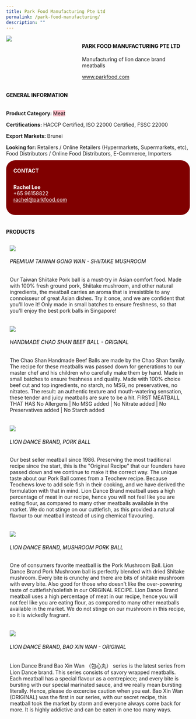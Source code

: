 ```yaml
--- 
title: Park Food Manufacturing Pte Ltd 
permalink: /park-food-manufacturing/ 
description: ""
--- 
```

<div class="flex-paragraph"> 
<p style="text-transform: uppercase">
</p>
</div> 
<div class="flex-container" style="display: flex; flex-wrap: wrap;"> 
<div class="card sgds" style="flex: 1 1 40%; display: block;">
<img src="https://drive.google.com/u/0/uc?id=1EywJXU6MOnznNPFWHB4jtqLLrXGAVJpg&amp;export=download">
</div> 
<div class="card-sgds" style="flex: 1 1 58%; display: block; margin-left: 3px"> 
<h4 style="text-transform: uppercase; color: black;">
<b>Park Food Manufacturing Pte Ltd
</b>
</h4> 
<p>Manufacturing of lion dance brand meatballs
</p> 
<p>
<a href="https://www.parkfood.com" target="_blank">www.parkfood.com
</a>
</p> 
</div> 
</div> 
<h4 style="text-transform: uppercase; color: black;">
<b>General Information
</b>
</h4> 
<div class="flex-container" style="display: flex; flex-wrap: wrap;"> 
<div class="card sgds" style="flex: 1 1 65%; display: block; align-self: stretch"> 
<div class="flex-paragraph"> 
<p>
<b>Product Category: 
</b>
<span style="background-color: pink; border-radius: 10 px;">Meat
</span>
</p> 
<p>
<b>Certifications: 
</b>HACCP Certified, ISO 22000 Certified, FSSC 22000
</p> 
<p>
<b>Export Markets: 
</b>Brunei
</p> 
<p style="margin-bottom: 10px;">
<b>Looking for: 
</b>Retailers / Online Retailers (Hypermarkets, Supermarkets, etc), Food Distributors / Online Food Distributors, E-Commerce, Importers
</p> 
</div> 
</div> 
<div class="card sgds" style="flex: 1 1 35%; padding: 10px; display: block; background-color: maroon; border-radius: 25px; align-self: center;"> 
<h4 style="color: white; margin-top: 10px; margin-left: 10px;">CONTACT
</h4> 
<div class="flex-paragraph"> 
<p style="padding: 10px; color: white;">
<b>Rachel Lee
</b>
<br>+65 96158822
<br>
<a href="mailto:rachel@parkfood.com" style="color: white;">rachel@parkfood.com
</a>
</p> 
</div> 
</div> 
</div> 
<br> 
<h4 style="text-transform: uppercase; color: black;">
<b>products
</b>
</h4> 
<div style="display: flex; flex-wrap: wrap;"> 
<div class="card sgds" style="flex: 1 1 47%; margin: 10px; display: block;"> 
<div class="flex-image" style="display: block;">
<img src="https://drive.google.com/u/0/uc?id=1n2QGBjMj3PIfhSVJW6c5X2JIZTagZvv7&export=download">
</div> 
<div class="flex-paragraph"> 
<h6 style="text-transform: uppercase; color: black;">Premium Taiwan Gong Wan - Shiitake Mushroom
</h6> 
<p>Our Taiwan Shiitake Pork ball is a must-try in Asian comfort food. Made with 100% fresh ground pork, Shiitake mushroom, and other natural ingredients, the meatball carries an aroma that is irresistible to any connoisseur of great Asian dishes. Try it once, and we are confident that you'll love it! Only made in small batches to ensure freshness, so that you'll enjoy the best pork balls in Singapore!
</p>
</div> 
</div> 
<div class="card sgds" style="flex: 1 1 47%; margin: 10px; display: block;"> 
<div class="flex-image" style="display: block;">
<img src="https://drive.google.com/u/0/uc?id=1I7I4pXPvHuSHFVs8KEirL2J3Q58gDmaj&export=download">
</div> 
<div class="flex-paragraph"> 
<h6 style="text-transform: uppercase; color: black;">Handmade Chao Shan Beef Ball - Original
</h6> 
<p>The Chao Shan Handmade Beef Balls are made by the Chao Shan family. The recipe for these meatballs was passed down for generations to our master chef and his children who carefully make them by hand. Made in small batches to ensure freshness and quality. Made with 100% choice beef cut and top ingredients, no starch, no MSG, no preservatives, no nitrates. The result: an authentic texture and mouth-watering sensation, these tender and juicy meatballs are sure to be a hit. FIRST MEATBALL THAT HAS No Allergens | No MSG added | No Nitrate added | No Preservatives added | No Starch added
</p>
</div> 
</div> 
<div class="card sgds" style="flex: 1 1 47%; margin: 10px; display: block;"> 
<div class="flex-image" style="display: block;">
<img src="https://drive.google.com/u/0/uc?id=148KV63E8NmhjrSTHuBmW2Lu6cH2MdVuW&export=download">
</div> 
<div class="flex-paragraph"> 
<h6 style="text-transform: uppercase; color: black;">Lion Dance Brand, Pork Ball
</h6> 
<p>Our best seller meatball since 1986. Preserving the most traditional recipe since the start, this is the "Original Recipe" that our founders have passed down and we continue to make it the correct way. The unique taste about our Pork Ball comes from a Teochew recipe. Because Teochews love to add sole fish in their cooking, and we have derived the formulation with that in mind. Lion Dance Brand meatball uses a high percentage of meat in our recipe, hence you will not feel like you are eating flour, as compared to many other meatballs available in the market. We do not stinge on our cuttlefish, as this provided a natural flavour to our meatball instead of using chemical flavouring.
</p>
</div> 
</div> 
<div class="card sgds" style="flex: 1 1 47%; margin: 10px; display: block;"> 
<div class="flex-image" style="display: block;">
<img src="https://drive.google.com/u/0/uc?id=1lrnQdvN6fLGrlCG0636g7KhjUyqFYoap&export=download">
</div> 
<div class="flex-paragraph"> 
<h6 style="text-transform: uppercase; color: black;">Lion Dance Brand, Mushroom Pork Ball
</h6> 
<p>One of consumers favorite meatball is the Pork Mushroom Ball. Lion Dance Brand Pork Mushroom ball is perfectly blended with dried Shitake mushroom. Every bite is crunchy and there are bits of shitake mushroom with every bite. Also good for those who doesn't like the over-powering taste of cuttlefish/solefish in our ORIGINAL RECIPE. Lion Dance Brand meatball uses a high percentage of meat in our recipe, hence you will not feel like you are eating flour, as compared to many other meatballs available in the market. We do not stinge on our mushroom in this recipe, so it is wickedly fragrant.
</p>
</div> 
</div> 
<div class="card sgds" style="flex: 1 1 47%; margin: 10px; display: block;"> 
<div class="flex-image" style="display: block;">
<img src="https://drive.google.com/u/0/uc?id=1mDW97X4-qvLFhKW6gLxtFwGETk5rxFhF&export=download">
</div> 
<div class="flex-paragraph"> 
<h6 style="text-transform: uppercase; color: black;">Lion Dance Brand, Bao Xin Wan - Original
</h6> 
<p>Lion Dance Brand Bao Xin Wan （包心丸） series is the latest series from Lion Dance brand. This series consists of savory wrapped meatballs. Each meatball has a special flavour as a centrepiece; and every bite is bursting with our special marinated sauce, and we really mean bursting literally. Hence, please do excercise caution when you eat. Bao Xin Wan (ORIGINAL) was the first in our series, with our secret recipe, this meatball took the market by storm and everyone always come back for more. It is highly addictive and can be eaten in one too many ways.
</p>
</div> 
</div> 
</div>